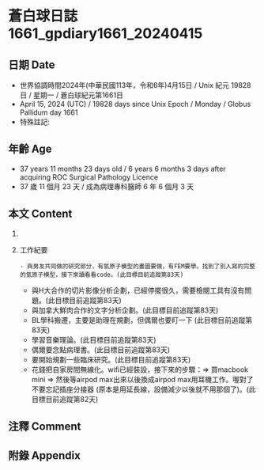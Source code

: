 [_metadata_:encoding]: - "utf-8"
[_metadata_:language]: - "zh-Hant-TW"
[_metadata_:fileformat]: - "markdown"
[_metadata_:MIME_type]: - "text/plain"
[_metadata_:markdown_version]: - "commonmark version 0.30"
[_metadata_:markdown_spec]: - "https://spec.commonmark.org/0.30/"

# 蒼白球日誌1661_gpdiary1661_20240415 #

## 日期 Date ##

* 世界協調時間2024年(中華民國113年，令和6年)4月15日 / Unix 紀元 19828 日 / 星期一 / 蒼白球紀元第1661日
* April 15, 2024 (UTC) / 19828 days since Unix Epoch / Monday / Globus Pallidum day 1661
* 特殊註記:

## 年齡 Age ##

* 37 years 11 months 23 days old / 6 years 6 months 3 days after acquiring ROC Surgical Pathology Licence
* 37 歲 11 個月 23 天 / 成為病理專科醫師 6 年 6 個月 3 天

## 本文 Content ##

1. 

    
2. 工作紀要

       - 與男友共同做的研究部分，有氫原子模型的畫圖要做，有FEM要學。找到了別人寫的完整的氫原子模型，接下來讀看看code。(此目標目前追蹤第83天)
   - 與H大合作的切片影像分析企劃，已經停擺很久，需要檢閱工具有沒有問題。(此目標目前追蹤第83天)
   - 與加拿大鮮肉合作的文字分析企劃。(此目標目前追蹤第83天)
   - BL學科搬遷，主要是助理在規劃，但偶爾也要盯一下 (此目標目前追蹤第83天)
   - 學習音樂理論。(此目標目前追蹤第83天)
   - 偶爾要念點病理書。(此目標目前追蹤第83天)
   - 要開始規劃一些臨床研究。(此目標目前追蹤第83天)
   - 花錢把自家房間無線化。wifi已經裝設，接下來的步驟：=> 買macbook mini => 然後等airpod max出來以後換成airpod max用耳機工作。喔對了不要忘記插座分接器 (原本是用延長線，設備減少以後就不用那個了)。(此目標目前追蹤第82天)


## 注釋 Comment ##


## 附錄 Appendix ##

